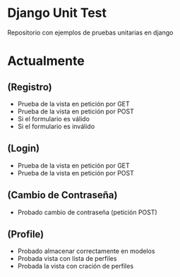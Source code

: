 # Django Unit Test

Repositorio con ejemplos de pruebas unitarias en django

# Actualmente

## (Registro)

* Prueba de la vista en petición por GET
* Prueba de la vista en petición por POST
* Si el formulario es válido
* Si el formulario es inválido

## (Login)

* Prueba de la vista en petición por GET
* Prueba de la vista en petición por POST

## (Cambio de Contraseña)

* Probado cambio de contraseña (petición POST)

## (Profile)

* Probado almacenar correctamente en modelos
* Probada vista con lista de perfiles
* Probada la vista con cración de perfiles
